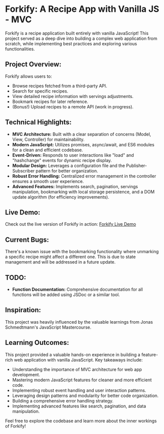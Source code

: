 # Forkify: A Recipe App with Vanilla JS - MVC

Forkify is a recipe application built entirely with vanilla JavaScript! This project served as a deep dive into building a complex web application from scratch, while implementing best practices and exploring various functionalities.

## Project Overview:

Forkify allows users to:

- Browse recipes fetched from a third-party API.
- Search for specific recipes.
- View detailed recipe information with servings adjustments.
- Bookmark recipes for later reference.
- (Bonus!) Upload recipes to a remote API (work in progress).

## Technical Highlights:

- **MVC Architecture:** Built with a clear separation of concerns (Model, View, Controller) for maintainability.
- **Modern JavaScript:** Utilizes promises, async/await, and ES6 modules for a clean and efficient codebase.
- **Event-Driven:** Responds to user interactions like "load" and "hashchange" events for dynamic recipe display.
- **Modular Design:** Leverages a configuration file and the Publisher-Subscriber pattern for better organization.
- **Robust Error Handling:** Centralized error management in the controller ensures a smooth user experience.
- **Advanced Features:** Implements search, pagination, servings manipulation, bookmarking with local storage persistence, and a DOM update algorithm (for efficiency improvements).

## Live Demo:

Check out the live version of Forkify in action: [Forkify Live Demo](https://forkify-refaat.netlify.app/)

## Current Bugs:

There's a known issue with the bookmarking functionality where unmarking a specific recipe might affect a different one. This is due to state management and will be addressed in a future update.

## TODO:

- **Function Documentation:** Comprehensive documentation for all functions will be added using JSDoc or a similar tool.

## Inspiration:

This project was heavily influenced by the valuable learnings from Jonas Schmedtmann's JavaScript Mastercourse.

## Learning Outcomes:

This project provided a valuable hands-on experience in building a feature-rich web application with vanilla JavaScript. Key takeaways include:

- Understanding the importance of MVC architecture for web app development.
- Mastering modern JavaScript features for cleaner and more efficient code.
- Implementing robust event handling and user interaction patterns.
- Leveraging design patterns and modularity for better code organization.
- Building a comprehensive error handling strategy.
- Implementing advanced features like search, pagination, and data manipulation.

Feel free to explore the codebase and learn more about the inner workings of Forkify!